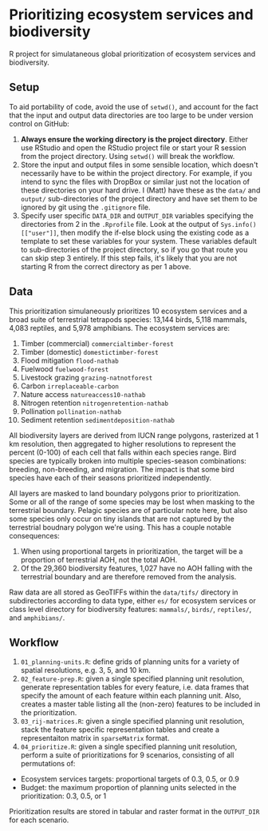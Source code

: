 # Prioritizing ecosystem services and biodiversity

R project for simulataneous global prioritization of ecosystem services and biodiversity.

## Setup

To aid portability of code, avoid the use of `setwd()`, and account for the fact that the input and output data directories are too large to be under version control on GitHub:

1. **Always ensure the working directory is the project directory**. Either use RStudio and open the RStudio project file or start your R session from the project directory. Using `setwd()` will break the workflow.
2. Store the input and output files in some sensible location, which doesn't necessarily have to be within the project directory. For example, if you intend to sync the files with DropBox or similar just not the location of these directories on your hard drive. I (Matt) have these as the `data/` and `output/` sub-directories of the project directory and have set them to be ignored by git using the `.gitignore` file.
3. Specify user specific `DATA_DIR` and `OUTPUT_DIR` variables specifying the directories from 2 in the `.Rprofile` file. Look at the output of `Sys.info()[["user"]]`, then modify the if-else block using the existing code as a template to set these variables for your system. These variables default to sub-directories of the project directory, so if you go that route you can skip step 3 entirely. If this step fails, it's likely that you are not starting R from the correct directory as per 1 above.

## Data

This prioritization simulaneously prioritizes 10 ecosystem services and a broad suite of terrestrial tetrapods species: 13,144 birds, 5,118 mammals, 4,083 reptiles, and 5,978 amphibians. The ecosystem services are:

1. Timber (commercial) `commercialtimber-forest`
2. Timber (domestic) `domestictimber-forest`
3. Flood mitigation `flood-nathab`
4. Fuelwood `fuelwood-forest`
5. Livestock grazing `grazing-natnotforest`
6. Carbon `irreplaceable-carbon`
7. Nature access `natureaccess10-nathab`
8. Nitrogen retention `nitrogenretention-nathab`
9. Pollination `pollination-nathab`
10. Sediment retention `sedimentdeposition-nathab`

All biodiversity layers are derived from IUCN range polygons, rasterized at 1 km resolution, then aggregated to higher resolutions to represent the percent (0-100) of each cell that falls within each species range. Bird species are typically broken into multiple species-season combinations: breeding, non-breeding, and migration. The impact is that some bird species have each of their seasons prioritized independently.

All layers are masked to land boundary polygons prior to prioritization. Some or all of the range of some species may be lost when masking to the terrestrial boundary. Pelagic species are of particular note here, but also some species only occur on tiny islands that are not captured by the terrestrial boudnary polygon we're using. This has a couple notable consequences:

1. When using proportional targets in prioritization, the target will be a proportion of terrestrial AOH, not the total AOH.
2. Of the 29,360 biodiversity features, 1,027 have no AOH falling with the terrestrial boundary and are therefore removed from the analysis.

Raw data are all stored as GeoTIFFs within the `data/tifs/` directory in subdirectories according to data type, either `es/` for ecosystem services or class level directory for biodiversity features: `mammals/`, `birds/`, `reptiles/`, and `amphibians/`.

## Workflow

1. `01_planning-units.R`: define grids of planning units for a variety of spatial resolutions, e.g. 3, 5, and 10 km.
2. `02_feature-prep.R`: given a single specified planning unit resolution, generate representation tables for every feature, i.e. data frames that specify the amount of each feature within each planning unit. Also, creates a master table listing all the (non-zero) features to be included in the prioritization.
3. `03_rij-matrices.R`: given a single specified planning unit resolution, stack the feature specific representation tables and create a representaiton matrix in `sparseMatrix` format.
4. `04_prioritize.R`: given a single specified planning unit resolution, perform a suite of prioritizations for 9 scenarios, consisting of all permutations of:
  - Ecosystem services targets: proportional targets of 0.3, 0.5, or 0.9
  - Budget: the maximum proportion of planning units selected in the prioritization: 0.3, 0.5, or 1
  
Prioritization results are stored in tabular and raster format in the `OUTPUT_DIR` for each scenario.